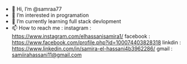 - 👋 Hi, I’m @samraa77
- 👀 I’m interested in programation 
- 🌱 I’m currently learning full stack devlopment 
- 📫 How to reach me  :
     instagram :  https://www.instagram.com/elhassanisamira1/
     facebook : https://www.facebook.com/profile.php?id=100074403828318
     linkdin : https://www.linkedin.com/in/samira-el-hassani4b3962286/
     gmail : samiirahassani11@gmail.com

<!---
samraa77/samraa77 is a ✨ special ✨ repository because its `README.md` (this file) appears on your GitHub profile.
You can click the Preview link to take a look at your changes.
--->
